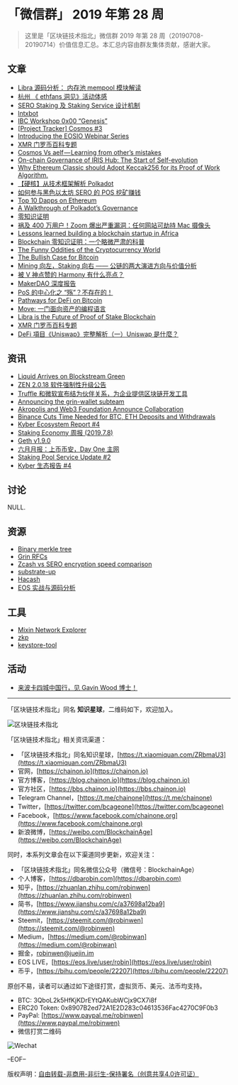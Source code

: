 # 「微信群」 2019 年第 28 周

> 这里是「区块链技术指北」微信群 2019 年第 28 周（20190708-20190714）价值信息汇总。本汇总内容由群友集体贡献，感谢大家。

## 文章

* [Libra 源码分析： 内存池 mempool 模块解读](https://bbs.chainon.io/d/3881)
* [杭州 《 ethfans 洞见》活动体感](https://bbs.chainon.io/d/3883)
* [SERO Staking 及 Staking Service 设计机制](https://bbs.chainon.io/d/3885)
* [lntxbot](https://bbs.chainon.io/d/3886)
* [IBC Workshop 0x00 “Genesis”](https://bbs.chainon.io/d/3887)
* [[Project Tracker] Cosmos #3](https://bbs.chainon.io/d/3888)
* [Introducing the EOSIO Webinar Series](https://bbs.chainon.io/d/3894)
* [XMR 门罗币百科专题](https://bbs.chainon.io/d/3895)
* [Cosmos Vs aelf — Learning from other’s mistakes](https://bbs.chainon.io/d/3896)
* [On-chain Governance of IRIS Hub: The Start of Self-evolution](https://bbs.chainon.io/d/3897)
* [Why Ethereum Classic should Adopt Keccak256 for its Proof of Work Algorithm.](https://bbs.chainon.io/d/3899)
* [【硬核】从技术框架解析 Polkadot](https://bbs.chainon.io/d/3900)
* [如何参与黑色以太坊 SERO 的 POS 挖矿赚钱](https://bbs.chainon.io/d/3901)
* [Top 10 Dapps on Ethereum](https://bbs.chainon.io/d/3903)
* [A Walkthrough of Polkadot’s Governance](https://bbs.chainon.io/d/3905)
* [零知识证明](https://bbs.chainon.io/d/3906)
* [祸及 400 万用户！Zoom 爆出严重漏洞：任何网站可劫持 Mac 摄像头](https://bbs.chainon.io/d/3907)
* [Lessons learned building a blockchain startup in Africa](https://bbs.chainon.io/d/3908)
* [Blockchain 零知识证明：一个略微严肃的科普](https://bbs.chainon.io/d/3909)
* [The Funny Oddities of the Cryptocurrency World](https://bbs.chainon.io/d/3910)
* [The Bullish Case for Bitcoin](https://bbs.chainon.io/d/3911)
* [Mining 向左，Staking 向右 —— 公链的两大演进方向与价值分析](https://bbs.chainon.io/d/3914)
* [被 V 神点赞的 Harmony 有什么亮点？](https://bbs.chainon.io/d/3915)
* [MakerDAO 深度报告](https://bbs.chainon.io/d/3916)
* [PoS 的中心化之 “殇”？不存在的！](https://bbs.chainon.io/d/3919)
* [Pathways for DeFi on Bitcoin](https://bbs.chainon.io/d/3923)
* [Move: 一门面向资产的编程语言](https://bbs.chainon.io/d/3924)
* [Libra is the Future of Proof of Stake Blockchain](https://bbs.chainon.io/d/3925)
* [XMR 门罗币百科专题](https://bbs.chainon.io/d/3927)
* [DeFi 項目《Uniswap》完整解析（一）Uniswap 是什麼？](https://bbs.chainon.io/d/3928)

## 资讯

* [Liquid Arrives on Blockstream Green](https://bbs.chainon.io/d/3879)
* [ZEN 2.0.18 软件强制性升级公告](https://bbs.chainon.io/d/3880)
* [Truffle 和微软宣布结为伙伴关系，为企业提供区块链开发工具](https://bbs.chainon.io/d/3882)
* [Announcing the grin-wallet subteam](https://bbs.chainon.io/d/3889)
* [Akropolis and Web3 Foundation Announce Collaboration](https://bbs.chainon.io/d/3890)
* [Binance Cuts Time Needed for BTC, ETH Deposits and Withdrawals](https://bbs.chainon.io/d/3898)
* [Kyber Ecosystem Report #4](https://bbs.chainon.io/d/3904)
* [Staking Economy 周报 (2019.7.8)](https://bbs.chainon.io/d/3917)
* [Geth v1.9.0](https://bbs.chainon.io/d/3920)
* [六月月报：上币币安，Day One 主网](https://bbs.chainon.io/d/3921)
* [Staking Pool Service Update #2](https://bbs.chainon.io/d/3922)
* [Kyber 生态报告 #4](https://bbs.chainon.io/d/3926)

## 讨论

NULL.

## 资源

* [Binary merkle tree](https://bbs.chainon.io/d/3891)
* [Grin RFCs](https://bbs.chainon.io/d/3892)
* [Zcash vs SERO encryption speed comparison](https://bbs.chainon.io/d/3902)
* [substrate-up](https://bbs.chainon.io/d/3912)
* [Hacash](https://bbs.chainon.io/d/3913)
* [EOS 实战与源码分析](https://bbs.chainon.io/d/3929)

## 工具

* [Mixin Network Explorer](https://bbs.chainon.io/d/3884)
* [zkp](https://bbs.chainon.io/d/3893)
* [keystore-tool](https://bbs.chainon.io/d/3930)

## 活动

* [来波卡四城中国行，见 Gavin Wood 博士！](https://bbs.chainon.io/d/3918)

***

「区块链技术指北」同名 **知识星球**，二维码如下，欢迎加入。

![区块链技术指北](https://cdn.dbarobin.com/3YzonTR.png)

「区块链技术指北」相关资讯渠道：

* 「区块链技术指北」同名知识星球，[https://t.xiaomiquan.com/ZRbmaU3](https://t.xiaomiquan.com/ZRbmaU3)
* 官网，[https://chainon.io](https://chainon.io)
* 官方博客，[https://blog.chainon.io](https://blog.chainon.io)
* 官方社区，[https://bbs.chainon.io](https://bbs.chainon.io)
* Telegram Channel，[https://t.me/chainone](https://t.me/chainone)
* Twitter，[https://twitter.com/bcageone](https://twitter.com/bcageone)
* Facebook，[https://www.facebook.com/chainone.org](https://www.facebook.com/chainone.org)
* 新浪微博，[https://weibo.com/BlockchainAge](https://weibo.com/BlockchainAge)

同时，本系列文章会在以下渠道同步更新，欢迎关注：

* 「区块链技术指北」同名微信公众号（微信号：BlockchainAge）
* 个人博客，[https://dbarobin.com](https://dbarobin.com)
* 知乎，[https://zhuanlan.zhihu.com/robinwen](https://zhuanlan.zhihu.com/robinwen)
* 简书，[https://www.jianshu.com/c/a37698a12ba9](https://www.jianshu.com/c/a37698a12ba9)
* Steemit，[https://steemit.com/@robinwen](https://steemit.com/@robinwen)
* Medium，[https://medium.com/@robinwan](https://medium.com/@robinwan)
* 掘金，[robinwen@juejin.im](https://juejin.im/user/5673ccae60b2260ee435f89a/posts)
* EOS LIVE，[https://eos.live/user/robin](https://eos.live/user/robin)
* 币乎，[https://bihu.com/people/22207](https://bihu.com/people/22207)

原创不易，读者可以通过如下途径打赏，虚拟货币、美元、法币均支持。

* BTC: 3QboL2k5HfKjKDrEYtQAKubWCjx9CX7i8f
* ERC20 Token: 0x8907B2ed72A1E2D283c04613536Fac4270C9F0b3
* PayPal: [https://www.paypal.me/robinwen](https://www.paypal.me/robinwen)
* 微信打赏二维码

![Wechat](https://cdn.dbarobin.com/SzoNl5b.jpg)

–EOF–

版权声明：[自由转载-非商用-非衍生-保持署名（创意共享4.0许可证）](http://creativecommons.org/licenses/by-nc-nd/4.0/deed.zh)